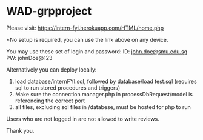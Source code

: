 # WAD-grpproject

Please visit: https://intern-fyi.herokuapp.com/HTML/home.php

*No setup is required, you can use the link above on any device.

You may use these set of login and password:
    ID: john.doe@smu.edu.sg
    PW: johnDoe@123

Alternatively you can deploy locally:

1. load database/internFYI.sql, followed by database/load test.sql (requires sql to run stored procedures and triggers)
2. Make sure the connection manager.php in processDbRequest/model is referencing the correct port
3. all files, excluding sql files in /databese, must be hosted for php to run


Users who are not logged in are not allowed to write reviews.

Thank you.